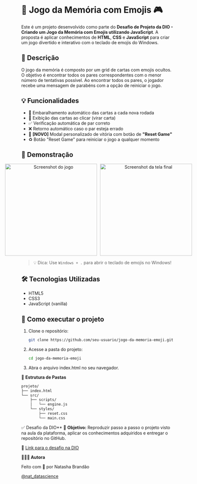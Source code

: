 # 🧠 Jogo da Memória com Emojis 🎮

Este é um projeto desenvolvido como parte do **Desafio de Projeto da DIO - Criando um Jogo da Memória com Emojis utilizando JavaScript**. A proposta é aplicar conhecimentos de **HTML**, **CSS** e **JavaScript** para criar um jogo divertido e interativo com o teclado de emojis do Windows.

## 📌 Descrição

O jogo da memória é composto por um grid de cartas com emojis ocultos. O objetivo é encontrar todos os pares correspondentes com o menor número de tentativas possível. Ao encontrar todos os pares, o jogador recebe uma mensagem de parabéns com a opção de reiniciar o jogo.

## 💡 Funcionalidades

- 🔁 Embaralhamento automático das cartas a cada nova rodada
- 🧠 Exibição das cartas ao clicar (virar carta)
- ✅ Verificação automática de par correto
- ❌ Retorno automático caso o par esteja errado
- 🎉 **[NOVO]** Modal personalizado de vitória com botão de **"Reset Game"**
- ♻️ Botão "Reset Game" para reiniciar o jogo a qualquer momento

## 📸 Demonstração

<p align="center" style="display: flex; justify-content: center; gap: 10px;">
  <img src="Jogo.png" alt="Screenshot do jogo" style="height: 300px; width: auto; object-fit: cover;" />
  <img src="Tela final.png" alt="Screenshot da tela final" style="height: 300px; width: auto; object-fit: cover;" />
</p>

> 💡 Dica: Use `Windows + .` para abrir o teclado de emojis no Windows!

## 🛠️ Tecnologias Utilizadas

- HTML5
- CSS3
- JavaScript (vanilla)

## 🚀 Como executar o projeto

1. Clone o repositório:
   ```bash
   git clone https://github.com/seu-usuario/jogo-da-memoria-emoji.git

2. Acesse a pasta do projeto:
   ```bash
   cd jogo-da-memoria-emoji


3. Abra o arquivo index.html no seu navegador.

📁 **Estrutura de Pastas**

```bash
projeto/
├── index.html
└── src/
    ├── scripts/
    │   └── engine.js
    └── styles/
        ├── reset.css
        └── main.css
```

✅ Desafio da DIO**
🎯 **Objetivo:** Reproduzir passo a passo o projeto visto na aula da plataforma, aplicar os conhecimentos adquiridos e entregar o repositório no GitHub.

🔗 [Link para o desafio na DIO](https://web.dio.me/project/criando-um-jogo-da-memoria-com-emojis/learning/b9abc3c3-bca8-4f8d-850f-0a450d7742cb?back=/track/coding-future-front-end-do-zero&tab=undefined&moduleId=undefined)


**🙋🏻‍♀️ Autora**

Feito com 💜 por Natasha Brandão

[@nat_datascience](https://www.instagram.com/nat_datascience)